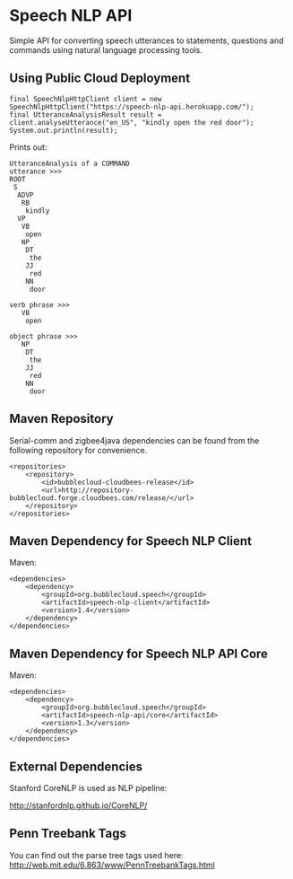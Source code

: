 Speech NLP API
==============

Simple API for converting speech utterances to statements, questions and commands using natural language processing tools.

Using Public Cloud Deployment
-----------------------------

```
final SpeechNlpHttpClient client = new SpeechNlpHttpClient("https://speech-nlp-api.herokuapp.com/");
final UtteranceAnalysisResult result = client.analyseUtterance("en_US", "kindly open the red door");
System.out.println(result);
```

Prints out:

```
UtteranceAnalysis of a COMMAND
utterance >>>
ROOT
 S
  ADVP
   RB
    kindly
  VP
   VB
    open
   NP
    DT
     the
    JJ
     red
    NN
     door

verb phrase >>>
   VB
    open

object phrase >>>
   NP
    DT
     the
    JJ
     red
    NN
     door
```

Maven Repository
----------------

Serial-comm and zigbee4java dependencies can be found from the following repository for convenience.

```
<repositories>
    <repository>
        <id>bubblecloud-cloudbees-release</id>
        <url>http://repository-bubblecloud.forge.cloudbees.com/release/</url>
    </repository>
</repositories>
```

Maven Dependency for Speech NLP Client
--------------------------------------

Maven:

```
<dependencies>
    <dependency>
        <groupId>org.bubblecloud.speech</groupId>
        <artifactId>speech-nlp-client</artifactId>
        <version>1.4</version>
    </dependency>
</dependencies>
```

Maven Dependency for Speech NLP API Core
----------------------------------------

Maven:

```
<dependencies>
    <dependency>
        <groupId>org.bubblecloud.speech</groupId>
        <artifactId>speech-nlp-api/core</artifactId>
        <version>1.3</version>
    </dependency>
</dependencies>
```

External Dependencies
---------------------

Stanford CoreNLP is used as NLP pipeline:

http://stanfordnlp.github.io/CoreNLP/

Penn Treebank Tags
------------------

You can find out the parse tree tags used here:
http://web.mit.edu/6.863/www/PennTreebankTags.html
